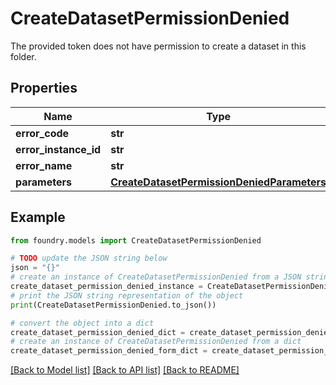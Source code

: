 # CreateDatasetPermissionDenied

The provided token does not have permission to create a dataset in this folder.

## Properties

Name | Type | Description | Notes
------------ | ------------- | ------------- | -------------
**error_code** | **str** |  |
**error_instance_id** | **str** |  | \[optional\]
**error_name** | **str** |  |
**parameters** | [**CreateDatasetPermissionDeniedParameters**](CreateDatasetPermissionDeniedParameters.md) |  |

## Example

```python
from foundry.models import CreateDatasetPermissionDenied

# TODO update the JSON string below
json = "{}"
# create an instance of CreateDatasetPermissionDenied from a JSON string
create_dataset_permission_denied_instance = CreateDatasetPermissionDenied.from_json(json)
# print the JSON string representation of the object
print(CreateDatasetPermissionDenied.to_json())

# convert the object into a dict
create_dataset_permission_denied_dict = create_dataset_permission_denied_instance.to_dict()
# create an instance of CreateDatasetPermissionDenied from a dict
create_dataset_permission_denied_form_dict = create_dataset_permission_denied.from_dict(create_dataset_permission_denied_dict)
```

[\[Back to Model list\]](../README.md#documentation-for-models) [\[Back to API list\]](../README.md#documentation-for-api-endpoints) [\[Back to README\]](../README.md)
